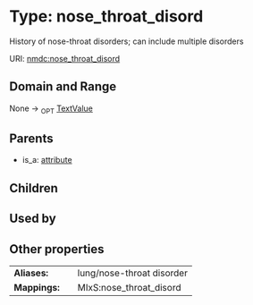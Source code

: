 
# Type: nose_throat_disord


History of nose-throat disorders; can include multiple disorders

URI: [nmdc:nose_throat_disord](https://microbiomedata/meta/nose_throat_disord)


## Domain and Range

None ->  <sub>OPT</sub> [TextValue](TextValue.md)

## Parents

 *  is_a: [attribute](attribute.md)

## Children


## Used by


## Other properties

|  |  |  |
| --- | --- | --- |
| **Aliases:** | | lung/nose-throat disorder |
| **Mappings:** | | MIxS:nose_throat_disord |

